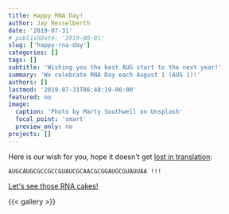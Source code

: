 ```yaml
---
title: Happy RNA Day!
author: Jay Hesselberth
date: '2019-07-31'
# publishDate: '2019-08-01'
slug: ['happy-rna-day']
categories: []
tags: []
subtitle: 'Wishing you the best AUG start to the next year!'
summary: 'We celebrate RNA Day each August 1 (AUG 1)!'
authors: []
lastmod: '2019-07-31T06:48:19-06:00'
featured: no
image:
  caption: 'Photo by Marty Southwell on Unsplash'
  focal_point: 'smart'
  preview_only: no
projects: []
---
```


Here is our wish for you, hope it doesn't get [lost in translation](https://web.expasy.org/translate/):

```
AUGCAUGCGCCGCCGUAUCGCAACGCGGAUGCGUAUUAA !!!
```

[Let's see those RNA cakes!](https://twitter.com/search?q=%23RNAday&src=typed_query)

{{< gallery >}}
